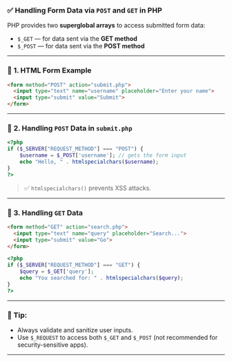 ### ✅ **Handling Form Data via `POST` and `GET` in PHP**

PHP provides two **superglobal arrays** to access submitted form data:

* `$_GET` — for data sent via the **GET method**
* `$_POST` — for data sent via the **POST method**

---

### 🔹 **1. HTML Form Example**

```html
<form method="POST" action="submit.php">
  <input type="text" name="username" placeholder="Enter your name">
  <input type="submit" value="Submit">
</form>
```

---

### 🔹 **2. Handling `POST` Data in `submit.php`**

```php
<?php
if ($_SERVER["REQUEST_METHOD"] === "POST") {
    $username = $_POST['username']; // gets the form input
    echo "Hello, " . htmlspecialchars($username);
}
?>
```

> ✅ `htmlspecialchars()` prevents XSS attacks.

---

### 🔹 **3. Handling `GET` Data**

```html
<form method="GET" action="search.php">
  <input type="text" name="query" placeholder="Search...">
  <input type="submit" value="Go">
</form>
```

```php
<?php
if ($_SERVER["REQUEST_METHOD"] === "GET") {
    $query = $_GET['query'];
    echo "You searched for: " . htmlspecialchars($query);
}
?>
```

---

### 🧠 Tip:

* Always validate and sanitize user inputs.
* Use `$_REQUEST` to access both `$_GET` and `$_POST` (not recommended for security-sensitive apps).

---
